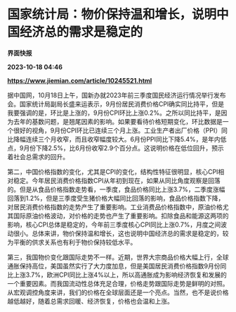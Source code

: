 # 国家统计局：物价保持温和增长，说明中国经济总的需求是稳定的
**界面快报**

**2023-10-18 04:46**

**https://www.jiemian.com/article/10245521.html**

据中国网，10月18日上午，国新办就2023年前三季度国民经济运行情况举行发布会。国家统计局副局长盛来运表示，9月份居民消费价格CPI确实同比持平，但是我要强调的是，环比是上涨的，9月份CPI环比上涨0.2%。之所以同比持平，是因为去年的基数问题，是翘尾因素的影响。如果要看待价格短期变化，环比数据是一个很好的视角，9月份CPI环比已连续三个月上涨。工业生产者出厂价格（PPI）同比降幅连续三个月收窄，而且收窄幅度较大。6月份PPI同比下降5.4%，是年内低点，9月份下降2.5%，比6月份收窄2.9个百分点。这说明价格在低位回升，预示着社会总需求的回升。

第二，中国价格指数的变化，尤其是CPI的变化，结构性特征很明显，核心CPI相对稳定。今年居民消费价格指数CPI从年初到现在，如果从同比角度观察是回落的。但是从食品价格指数走势看，一季度，食品价格同比上涨3.7%，二季度涨幅回落到1.2%，但是三季度受生猪价格大幅同比回落的影响，食品价格指数下降，对居民消费价格指数的走势产生了重要影响。工业消费品价格指数中，原油价格尤其国际原油价格波动，对价格的走势也产生了重要影响。扣除食品和能源这两项的影响，核心CPI总体是稳定的，今年前三季度核心CPI同比上涨0.7%，月度之间波动很小。总体来讲，物价保持温和增长，这也说明中国经济总的需求是稳定的，较为平衡的供求关系也有利于物价保持较低水平。

第三，我国物价变化跟国际走势不一样。近期，世界大宗商品价格大幅上行，全球通胀保持高位，美国虽然实行了大力度加息，但是美国居民消费价格指数9月份同比上涨3.7%，欧洲CPI同比上涨4%以上，所以高通胀成为影响经济恢复和发展的一个重要因素。而我国流动性总体充足合理，价格走势跟国际走势是鲜明的对照。从宏观调控角度来讲，我们的价格在全球层面还是一个亮点。当然，也不是说价格越低越好，随着总需求回暖、经济恢复，价格也会温和上涨。